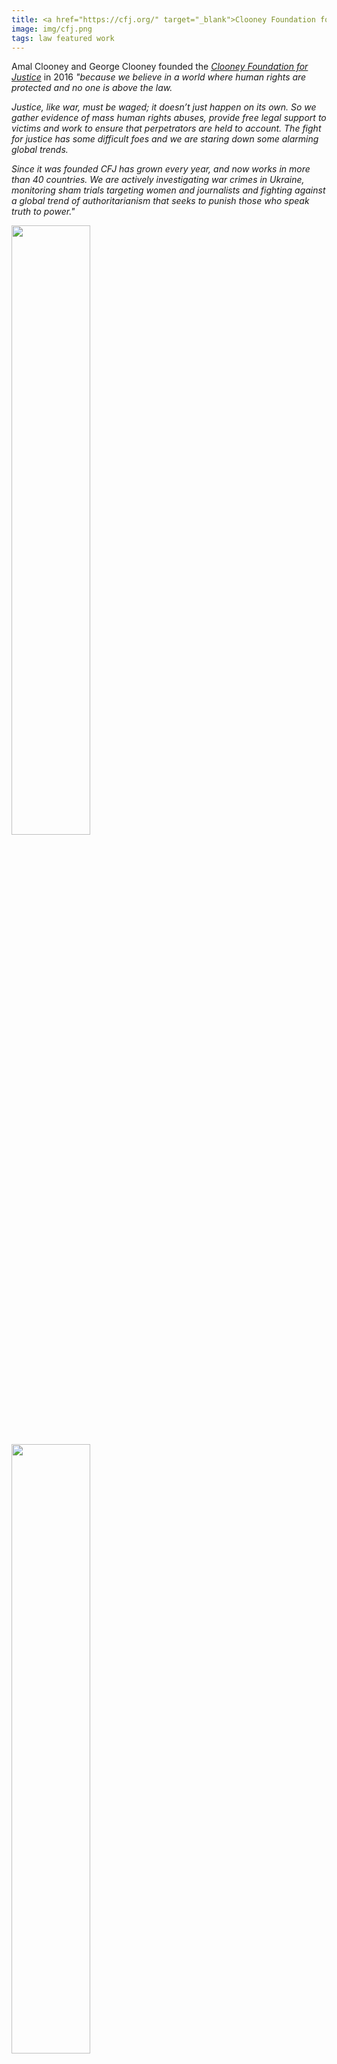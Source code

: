 ```yaml
---
title: <a href="https://cfj.org/" target="_blank">Clooney Foundation for Justice</a> <i>TrialWatch</i> <a href="https://cfj.org/reports/turkey-vs-ahmet-tuna-altinel/" target="_blank">Fairness Report</a> on the case of Academic for Peace <a href="https://cfj.org/wp-content/uploads/2020/08/Turkish_Fairness-Report-on-the-Trial-of-Tuna-Altinel-in-Turkey.pdf" target="_blank">Tuna Altınel</a>
image: img/cfj.png
tags: law featured work 
---
```


Amal Clooney and George Clooney founded the <a href="https://cfj.org/" target="_blank"><i>Clooney Foundation for Justice</i></a> in 2016 <i>"because we believe in a world where human rights are protected and no one is above the law.</i>

<i>Justice, like war, must be waged; it doesn’t just happen on its own. So we gather evidence of mass human rights abuses, provide free legal support to victims and work to ensure that perpetrators are held to account. The fight for justice has some difficult foes and we are staring down some alarming global trends.</i>

<i>Since it was founded CFJ has grown every year, and now works in more than 40 countries. We are actively investigating war crimes in Ukraine, monitoring sham trials targeting women and journalists and fighting against a global trend of authoritarianism that seeks to punish those who speak truth to power."</i>

<img src="https://cfj.org/wp-content/uploads/2023/07/Fairness-Report-on-the-Trial-of-Tuna-Altinel-in-Turkey.pdf" width="50%" />
<img src="https://cfj.org/wp-content/uploads/2020/08/Turkish_Fairness-Report-on-the-Trial-of-Tuna-Altinel-in-Turkey.pdf" width="50%" />
